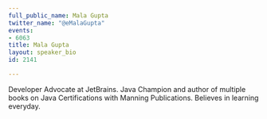 ```yaml
---
full_public_name: Mala Gupta
twitter_name: "@eMalaGupta"
events:
- 6063
title: Mala Gupta
layout: speaker_bio
id: 2141

---
```

Developer Advocate at JetBrains. Java Champion and author of multiple books on Java Certifications with Manning Publications. Believes in learning everyday.